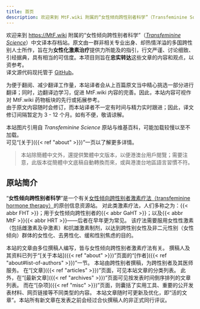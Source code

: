 ```yaml
---
title: 首页
description: 欢迎来到 MtF.wiki 附属的“女性倾向跨性别者科学”（Transfeminine Science）中文译本存档站。
---
```


欢迎来到 <https://MtF.wiki> 附属的“女性倾向跨性别者科学”（*[Transfeminine Science](https://transfemscience.org)*）中文译本存档站。原文由一群非相关专业出身、却热情洋溢的多国跨性别人士所作，旨在为**女性化激素治疗**提供力所能及的指引，行文严谨、讨论细致、引经据典，具有相当的可信度。本项目则旨在**忠实转达**这些文章的内容和观点，以资参考。\
译文源代码现托管于 [GitHub](https://github.com/mtf-wiki/transfeminine-science)。

为便于翻阅、减少翻译工作量，本站译者会从上百篇原文当中精心挑选一部分进行翻译；同时，边翻译边学习，促进 MtF.wiki 内容的完善。因此，本站内容可视作对 MtF.wiki 药物板块的先行或拓展参考。\
由于原文内容随时会修订，而本站译者不一定有时间与精力实时跟进；因此，译文修订间隔暂定为 3 - 12 个月。如有不便，敬请谅解。

本站图片引用自 *Transfeminine Science* 原站与维基百科，可能加载较慢以至不加载。\
可见“[关于]({{< ref "about" >}})”一页以了解更多详情。

> 本站除簡體中文外，還提供繁體中文版本，以便港澳台用戶閱覽；需要注意，此版本從簡體中文底稿自動轉換而來，或與港澳台地區語言習慣不符。

## 原站简介

“**女性倾向跨性别者科学**”是一个有关<u>女性倾向跨性别者激素疗法（transfeminine hormone therapy）</u>的原创信息资源站。
对此类激素疗法，人们多称之为：{{< abbr FHT >}}；用于女性倾向跨性别者的{{< abbr GaHT >}}；以及{{< abbr MtF >}}{{< abbr HRT >}}——后者在早年更为常见。
该疗法需要服用女性性激素（包括雌激素及孕激素）和抗雄激素制剂，以达到跨性别女性及非二元性别（女性倾向）群体的女性化、去男性化、缓和性别焦虑的目的。

本站的文章由多位撰稿人编写，皆与女性倾向跨性别者激素疗法有关。
撰稿人及其资料已列于“[关于本站]({{< ref "about" >}})”页面的“[作者]({{< ref "about#list-of-authors" >}})”一节。
本站由跨性别者撰稿，为跨性别者及其医师服务。
在“[文章]({{< ref "articles" >}})”页面，可见本站文章的分类列表。
此外，在“[最新文章]({{< ref "archives" >}})”页面可见按发表时间倒序排列的文章列表。
而在“[杂项]({{< ref "misc" >}})”页面，则囊括了实用工具、重要的公开发表材料、网页链接等不同类型的内容。
本站文章随时可更新及优化，即“活的文章”。本站所有新文章在发表之前会经过合伙撰稿人的非正式同行评议。
